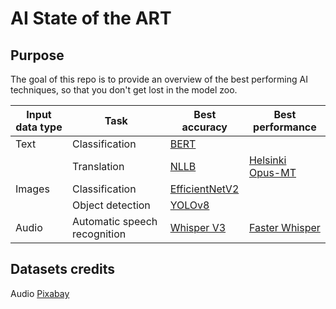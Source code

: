 # AI State of the ART

## Purpose

The goal of this repo is to provide an overview of the best performing AI techniques, so that you don't get lost in the model zoo.

| Input data type | Task                         | Best accuracy                                                                | Best performance                                                 |
| --------------- | ---------------------------- | ---------------------------------------------------------------------------- | ---------------------------------------------------------------- |
| Text            | Classification               | [BERT](https://huggingface.co/docs/transformers/model_doc/bert)              |                                                                  |
|                 | Translation                  | [NLLB](https://huggingface.co/docs/transformers/model_doc/nllb)              | [Helsinki Opus-MT](https://github.com/Helsinki-NLP/Opus-MT)      |
| Images          | Classification               | [EfficientNetV2](https://pytorch.org/vision/main/models/efficientnetv2.html) |                                                                  |
|                 | Object detection             | [YOLOv8](https://github.com/ultralytics/ultralytics)                         |                                                                  |
| Audio           | Automatic speech recognition | [Whisper V3](https://huggingface.co/openai/whisper-large-v3)                 | [Faster Whisper](https://github.com/guillaumekln/faster-whisper) |

## Datasets credits

Audio [Pixabay](https://pixabay.com/sound-effects/phone-conversation-19756/)
